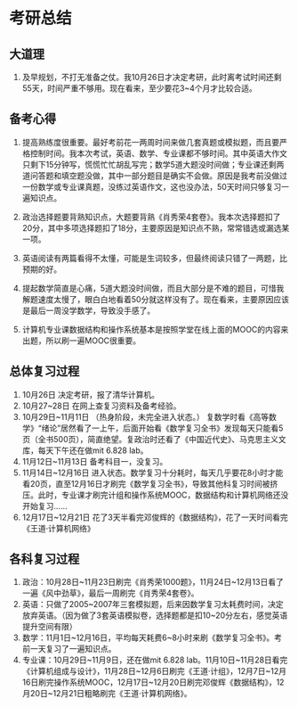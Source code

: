 # 考研总结

## 大道理

1. 及早规划，不打无准备之仗。我10月26日才决定考研，此时离考试时间还剩55天，时间严重不够用。现在看来，至少要花3~4个月才比较合适。

## 备考心得

1. 提高熟练度很重要。最好考前花一两周时间来做几套真题或模拟题，而且要严格控制时间。我本次考试，英语、数学、专业课都不够时间。其中英语大作文只剩下15分钟写，慌慌忙忙胡乱写完；数学5道大题没时间做；专业课还剩两道问答题和填空题没做，其中一部分题目是确实不会做。原因是我考前没做过一份数学或专业课真题，没练过英语作文，这也没办法，50天时间只够复习一遍知识点。

2. 政治选择题要背熟知识点，大题要背熟《肖秀荣4套卷》。我本次选择题扣了20分，其中多项选择题扣了18分，主要原因是知识点不熟，常常错选或漏选某一项。

3. 英语阅读有两篇看得不太懂，可能是生词较多，但最终阅读只错了一两题，比预期的好。

4. 提起数学简直是心痛，5道大题没时间做，而且大部分是不难的题目，可惜我解题速度太慢了，眼白白地看着50分就这样没有了。现在看来，主要原因应该是最后一周没学数学，导致没手感了。

5. 计算机专业课数据结构和操作系统基本是按照学堂在线上面的MOOC的内容来出题，所以刷一遍MOOC很重要。

## 总体复习过程

1. 10月26日 决定考研，报了清华计算机。
2. 10月27~28日 在网上查复习资料及备考经验。
3. 10月29日~11月11日 （热身阶段，未完全进入状态。） 复数学时看《高等数学》“绪论”居然看了一上午，后面开始看《数学复习全书》发现每天只能看5页（全书500页），简直绝望。复政治时还看了《中国近代史》、马克思主义文库，每天下午还在做mit 6.828 lab。
4. 11月12日~11月13日 备考科目一，没复习。
5. 11月14日~12月16日 进入状态。数学复习十分耗时，每天几乎要花8小时才能看20页，直至12月16日才刷完《数学复习全书》，导致其他科复习时间被挤压。此时，专业课才刷完计组和操作系统MOOC，数据结构和计算机网络还没开始复习......
6. 12月17日~12月21日 花了3天半看完邓俊辉的《数据结构》，花了一天时间看完《王道·计算机网络》

## 各科复习过程

1. 政治：10月28日~11月23日刷完《肖秀荣1000题》，11月24日~12月13日看了一遍《风中劲草》，最后一周刷完《肖秀荣4套卷》。
2. 英语：只做了2005~2007年三套模拟题，后来因数学复习太耗费时间，决定放弃英语。（因为做了3套英语模拟卷，选择题都是扣10~20分左右，感觉英语提升空间有限）
3. 数学：11月1日~12月16日，平均每天耗费6~8小时来刷《数学复习全书》。考前一天复习了一遍知识点。
4. 专业课：10月29日~11月9日，还在做mit 6.828 lab。11月10日~11月28日看完《计算机组成与设计》，11月28日~12月6日刷完《王道·计组》，12月7日~12月16日刷完操作系统MOOC，12月17日~12月20日刷完邓俊辉《数据结构》，12月20日~12月21日粗略刷完《王道·计算机网络》。
